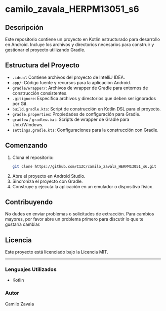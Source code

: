 # camilo_zavala_HERPM13051_s6

## Descripción
Este repositorio contiene un proyecto en Kotlin estructurado para desarrollo en Android. Incluye los archivos y directorios necesarios para construir y gestionar el proyecto utilizando Gradle.

## Estructura del Proyecto
- `.idea/`: Contiene archivos del proyecto de IntelliJ IDEA.
- `app/`: Código fuente y recursos para la aplicación Android.
- `gradle/wrapper/`: Archivos de wrapper de Gradle para entornos de construcción consistentes.
- `.gitignore`: Especifica archivos y directorios que deben ser ignorados por Git.
- `build.gradle.kts`: Script de construcción en Kotlin DSL para el proyecto.
- `gradle.properties`: Propiedades de configuración para Gradle.
- `gradlew` / `gradlew.bat`: Scripts de wrapper de Gradle para Unix/Windows.
- `settings.gradle.kts`: Configuraciones para la construcción con Gradle.

## Comenzando
1. Clona el repositorio:
    ```sh
    git clone https://github.com/C1ZC/camilo_zavala_HERPM13051_s6.git
    ```
2. Abre el proyecto en Android Studio.
3. Sincroniza el proyecto con Gradle.
4. Construye y ejecuta la aplicación en un emulador o dispositivo físico.

## Contribuyendo
No dudes en enviar problemas o solicitudes de extracción. Para cambios mayores, por favor abre un problema primero para discutir lo que te gustaría cambiar.

## Licencia
Este proyecto está licenciado bajo la Licencia MIT.

---

### Lenguajes Utilizados
- Kotlin

### Autor
Camilo Zavala
